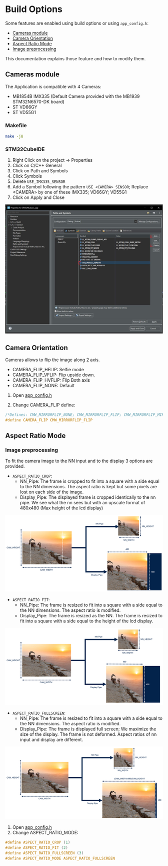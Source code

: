# Build Options

Some features are enabled using build options or using `app_config.h`:

- [Cameras module](#cameras-module)
- [Camera Orientation](#camera-orientation)
- [Aspect Ratio Mode](#aspect-ratio-mode)
- [Image preprocessing](#image-preprocessing)

This documentation explains those feature and how to modify them.

## Cameras module

The Application is compatible with 4 Cameras:

- MB1854B IMX335 (Default Camera provided with the MB1939 STM32N6570-DK board)
- ST VD66GY
- ST VD55G1

### Makefile

```bash
make -j8
```

### STM32CubeIDE

1. Right Click on the project -> Properties
2. Click on C/C++ General
3. Click on Path and Symbols
4. Click Symbols
5. Delete `USE_IMX335_SENSOR`
6. Add a Symbol following the pattern `USE_<CAMERA>_SENSOR`; Replace \<CAMERA\> by one of these IMX335; VD66GY; VD55G1
7. Click on Apply and Close

![Select Camera With CubeIDE](../_htmresc/Modify_Camera_built_CubeIde.JPG)

## Camera Orientation

Cameras allows to flip the image along 2 axis.

- CAMERA_FLIP_HFLIP: Selfie mode
- CAMERA_FLIP_VFLIP: Flip upside down.
- CAMERA_FLIP_HVFLIP: Flip Both axis
- CAMERA_FLIP_NONE: Default

1. Open [app_config.h](../Inc/app_config.h)

2. Change CAMERA_FLIP define:
```C
/*Defines: CMW_MIRRORFLIP_NONE; CMW_MIRRORFLIP_FLIP; CMW_MIRRORFLIP_MIRROR; CMW_MIRRORFLIP_FLIP_MIRROR;*/
#define CAMERA_FLIP CMW_MIRRORFLIP_FLIP
```

## Aspect Ratio Mode

### Image preprocessing

To fit the camera image to the NN input and to the display 3 options are provided.

- `ASPECT_RATIO_CROP`:
  - NN_Pipe: The frame is cropped to fit into a square with a side equal to the NN dimensions. The aspect ratio is kept but some pixels are lost on each side of the image.
  - Display_Pipe: The displayed frame is cropped identically to the nn pipe. We see what the nn sees but with an upscale format of 480x480 (Max height of the lcd display)

![ASPECT_RATIO_CROP](../_htmresc/ASPECT_RATIO_MODE1.png)

- `ASPECT_RATIO_FIT`:
  - NN_Pipe: The frame is resized to fit into a square with a side equal to the NN dimensions. The aspect ratio is modified.
  - Display_Pipe: The frame is resized as the NN. The frame is resized to fit into a square with a side equal to the height of the lcd display.

![ASPECT_RATIO_FIT](../_htmresc/ASPECT_RATIO_MODE2.png)

- `ASPECT_RATIO_FULLSCREEN`:
  - NN_Pipe: The frame is resized to fit into a square with a side equal to the NN dimensions. The aspect ratio is modified.
  - Display_Pipe: The frame is displayed full screen; We maximize the size of the display. The frame is not deformed. Aspect ratios of nn input and display are different.

![ASPECT_RATIO_FIT](../_htmresc/ASPECT_RATIO_MODE3.png)

1. Open [app_config.h](../Inc/app_config.h)
2. Change ASPECT_RATIO_MODE:

```C
#define ASPECT_RATIO_CROP (1)
#define ASPECT_RATIO_FIT (2)
#define ASPECT_RATIO_FULLSCREEN (3)
#define ASPECT_RATIO_MODE ASPECT_RATIO_FULLSCREEN
```
